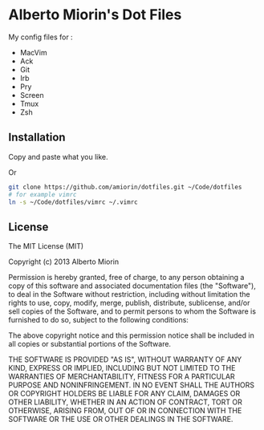 # Alberto Miorin's Dot Files
My config files for :

* MacVim
* Ack
* Git
* Irb
* Pry
* Screen
* Tmux
* Zsh

## Installation
Copy and paste what you like.

Or
```bash
git clone https://github.com/amiorin/dotfiles.git ~/Code/dotfiles
# for example vimrc
ln -s ~/Code/dotfiles/vimrc ~/.vimrc
```
## License

The MIT License (MIT)

Copyright (c) 2013 Alberto Miorin

Permission is hereby granted, free of charge, to any person obtaining a copy of this software and associated documentation files (the "Software"), to deal in the Software without restriction, including without limitation the rights to use, copy, modify, merge, publish, distribute, sublicense, and/or sell copies of the Software, and to permit persons to whom the Software is furnished to do so, subject to the following conditions:

The above copyright notice and this permission notice shall be included in all copies or substantial portions of the Software.

THE SOFTWARE IS PROVIDED "AS IS", WITHOUT WARRANTY OF ANY KIND, EXPRESS OR IMPLIED, INCLUDING BUT NOT LIMITED TO THE WARRANTIES OF MERCHANTABILITY, FITNESS FOR A PARTICULAR PURPOSE AND NONINFRINGEMENT. IN NO EVENT SHALL THE AUTHORS OR COPYRIGHT HOLDERS BE LIABLE FOR ANY CLAIM, DAMAGES OR OTHER LIABILITY, WHETHER IN AN ACTION OF CONTRACT, TORT OR OTHERWISE, ARISING FROM, OUT OF OR IN CONNECTION WITH THE SOFTWARE OR THE USE OR OTHER DEALINGS IN THE SOFTWARE.
